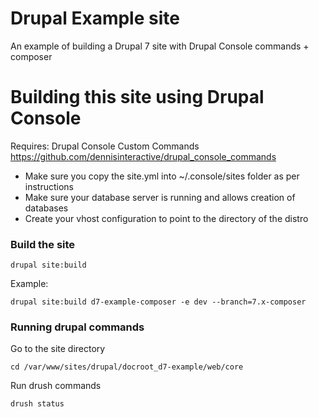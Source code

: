 # Drupal Example site
An example of building a Drupal 7 site with Drupal Console commands + composer

# Building this site using Drupal Console

Requires: Drupal Console Custom Commands https://github.com/dennisinteractive/drupal_console_commands

- Make sure you copy the site.yml into ~/.console/sites folder as per instructions
- Make sure your database server is running and allows creation of databases
- Create your vhost configuration to point to the directory of the distro

### Build the site

`drupal site:build`

Example:

`drupal site:build d7-example-composer -e dev --branch=7.x-composer`

### Running drupal commands

Go to the site directory

`cd /var/www/sites/drupal/docroot_d7-example/web/core`

Run drush commands

`drush status`


